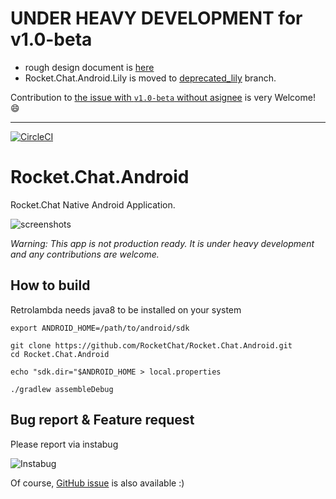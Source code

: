 # UNDER HEAVY DEVELOPMENT for v1.0-beta

* rough design document is [here](https://github.com/RocketChat/Rocket.Chat.Android/blob/doc/README.md)
* Rocket.Chat.Android.Lily is moved to [deprecated_lily](https://github.com/RocketChat/Rocket.Chat.Android/tree/deprecated_lily) branch.

Contribution to [the issue with `v1.0-beta` without asignee](https://github.com/RocketChat/Rocket.Chat.Android/issues?utf8=%E2%9C%93&q=is%3Aopen%20is%3Aissue%20no%3Aassignee%20v1.0-beta) is very Welcome! :smile:

---

[![CircleCI](https://circleci.com/gh/RocketChat/Rocket.Chat.Android/tree/develop.svg?style=shield)](https://circleci.com/gh/RocketChat/Rocket.Chat.Android/tree/develop)

# Rocket.Chat.Android
Rocket.Chat Native Android Application.

![screenshots](https://cloud.githubusercontent.com/assets/11763113/11993320/ccdcf296-aa72-11e5-9950-e08f7a280516.png)

*Warning: This app is not production ready. It is under heavy development and any contributions are welcome.*


## How to build

Retrolambda needs java8 to be installed on your system
```
export ANDROID_HOME=/path/to/android/sdk

git clone https://github.com/RocketChat/Rocket.Chat.Android.git
cd Rocket.Chat.Android

echo "sdk.dir="$ANDROID_HOME > local.properties

./gradlew assembleDebug
```


## Bug report & Feature request

Please report via instabug

![Instabug](https://cloud.githubusercontent.com/assets/11763113/20717302/6b0918d2-b698-11e6-86f5-df25813f0158.png)

Of course, [GitHub issue](https://github.com/RocketChat/Rocket.Chat.Android/issues) is also available :)
